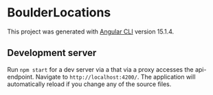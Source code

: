 # BoulderLocations

This project was generated with [Angular CLI](https://github.com/angular/angular-cli) version 15.1.4.

## Development server

Run `npm start` for a dev server via a that via a proxy accesses the api-endpoint. Navigate to `http://localhost:4200/`. The application will automatically reload if you change any of the source files.
